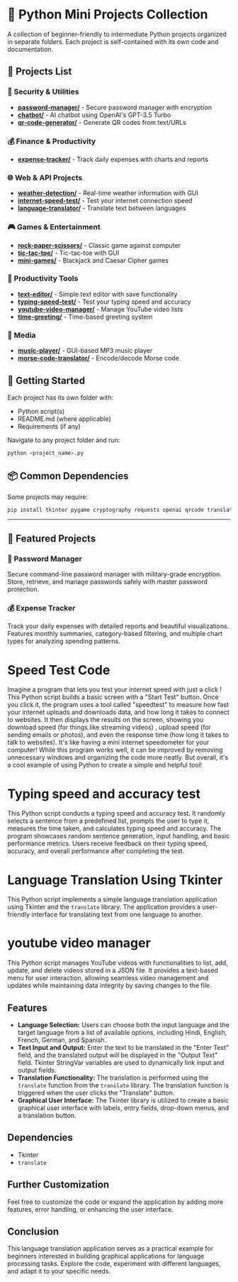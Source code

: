 # 🐍 Python Mini Projects Collection

A collection of beginner-friendly to intermediate Python projects organized in separate folders. Each project is self-contained with its own code and documentation.

## 📁 Projects List

### 🔐 Security & Utilities
- **[password-manager/](password-manager/)** - Secure password manager with encryption
- **[chatbot/](chatbot/)** - AI chatbot using OpenAI's GPT-3.5 Turbo
- **[qr-code-generator/](qr-code-generator/)** - Generate QR codes from text/URLs

### 💰 Finance & Productivity
- **[expense-tracker/](expense-tracker/)** - Track daily expenses with charts and reports

### 🌐 Web & API Projects
- **[weather-detection/](weather-detection/)** - Real-time weather information with GUI
- **[internet-speed-test/](internet-speed-test/)** - Test your internet connection speed
- **[language-translator/](language-translator/)** - Translate text between languages

### 🎮 Games & Entertainment
- **[rock-paper-scissors/](rock-paper-scissors/)** - Classic game against computer
- **[tic-tac-toe/](tic-tac-toe/)** - Tic-tac-toe with GUI
- **[mini-games/](mini-games/)** - Blackjack and Caesar Cipher games

### 📝 Productivity Tools
- **[text-editor/](text-editor/)** - Simple text editor with save functionality
- **[typing-speed-test/](typing-speed-test/)** - Test your typing speed and accuracy
- **[youtube-video-manager/](youtube-video-manager/)** - Manage YouTube video lists
- **[time-greeting/](time-greeting/)** - Time-based greeting system

### 🎵 Media
- **[music-player/](music-player/)** - GUI-based MP3 music player
- **[morse-code-translator/](morse-code-translator/)** - Encode/decode Morse code

## 🚀 Getting Started

Each project has its own folder with:
- Python script(s)
- README.md (where applicable)
- Requirements (if any)

Navigate to any project folder and run:
```bash
python <project_name>.py
```

## 📦 Common Dependencies

Some projects may require:
```bash
pip install tkinter pygame cryptography requests openai qrcode translate speedtest-cli
```

---

## 📖 Featured Projects

### 🔐 Password Manager
Secure command-line password manager with military-grade encryption. Store, retrieve, and manage passwords safely with master password protection.

### 💰 Expense Tracker
Track your daily expenses with detailed reports and beautiful visualizations. Features monthly summaries, category-based filtering, and multiple chart types for analyzing spending patterns.


# Speed Test Code 
Imagine a program that lets you test your internet speed with just a click
! This Python script builds a basic screen with a "Start Test" button. Once 
you click it, the program uses a tool called "speedtest" to measure how fast your
internet uploads and downloads data, and how long it takes to connect to websites. 
It then displays the results on the screen, showing you download speed (for things like streaming videos)
, upload speed (for sending emails or photos), and even the 
response time (how long it takes to talk to websites). It's like having a mini 
internet speedometer for your computer!
While this program works well, it can be improved by removing unnecessary 
windows and organizing the code more neatly. But overall, it's a cool example of using Python to create a simple and helpful tool!

# Typing speed and accuracy test 
This Python script conducts a typing speed and accuracy test. It randomly selects a sentence from a predefined list, prompts the user to type it, measures the time taken, and calculates typing speed and accuracy. The program showcases random sentence generation, input handling, and basic performance metrics. Users receive feedback on their typing speed, accuracy, and overall performance after completing the test.


# Language Translation Using Tkinter 

This Python script implements a simple language translation application using Tkinter and the `translate` library. The application provides a user-friendly interface for translating text from one language to another.

# youtube video manager 
This Python script manages YouTube videos with functionalities to list, add, update, and delete videos stored in a JSON file. It provides a text-based menu for user interaction, allowing seamless video management and updates while maintaining data integrity by saving changes to the file.

## Features
- **Language Selection:** Users can choose both the input language and the target language from a list of available options, including Hindi, English, French, German, and Spanish.
- **Text Input and Output:** Enter the text to be translated in the "Enter Text" field, and the translated output will be displayed in the "Output Text" field. Tkinter StringVar variables are used to dynamically link input and output fields.
- **Translation Functionality:** The translation is performed using the `translate` function from the `translate` library. The translation function is triggered when the user clicks the "Translate" button.
- **Graphical User Interface:** The Tkinter library is utilized to create a basic graphical user interface with labels, entry fields, drop-down menus, and a translation button.

## Dependencies

- Tkinter
- `translate`

## Further Customization

Feel free to customize the code or expand the application by adding more features, error handling, or enhancing the user interface.

## Conclusion

This language translation application serves as a practical example for beginners interested in building graphical applications for language processing tasks. Explore the code, experiment with different languages, and adapt it to your specific needs.


